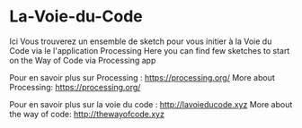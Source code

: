 # La-Voie-du-Code

Ici Vous trouverez un ensemble de sketch pour vous initier à la Voie du Code via le l'application Processing
Here you can find few sketches to start on the Way of Code via Processing app

Pour en savoir plus sur Processing : https://processing.org/
More about Processing: https://processing.org/

Pour en savoir plus sur la voie du code : http://lavoieducode.xyz
More about the way of code: http://thewayofcode.xyz

